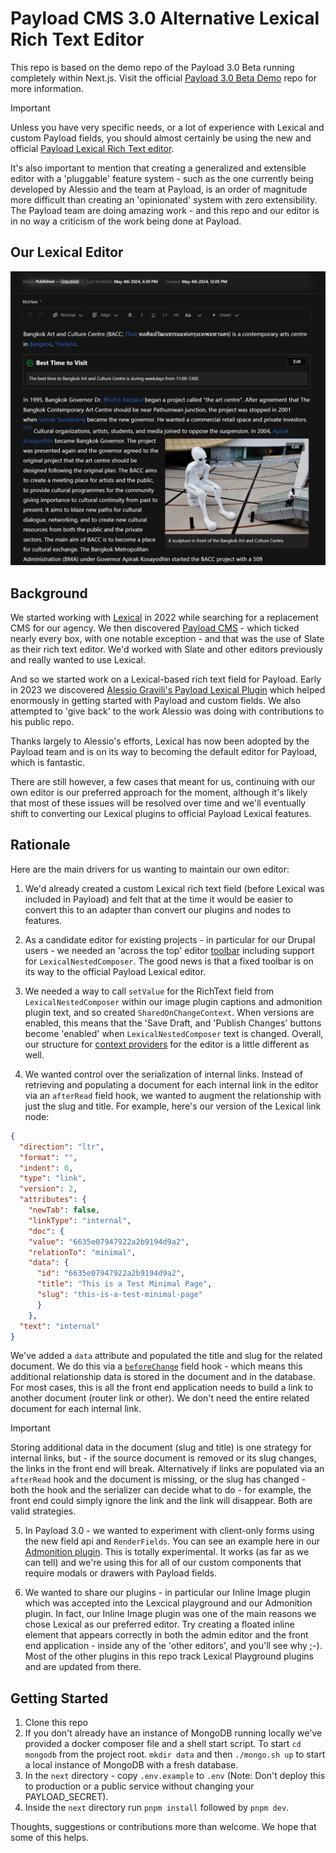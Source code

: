 # Payload CMS 3.0 Alternative Lexical Rich Text Editor

This repo is based on the demo repo of the Payload 3.0 Beta running completely within Next.js. Visit the official [Payload 3.0 Beta Demo](https://github.com/payloadcms/payload-3.0-demo) repo for more information.

> [!IMPORTANT]
> Unless you have very specific needs, or a lot of experience with Lexical and custom Payload fields, you should almost certainly be using the new and official [Payload Lexical Rich Text editor](https://payloadcms.com/docs/rich-text/lexical). 
>

It's also important to mention that creating a generalized and extensible editor with a 'pluggable' feature system - such as the one currently being developed by Alessio and the team at Payload, is an order of magnitude more difficult than creating an 'opinionated' system with zero extensibility. The Payload team are doing amazing work - and this repo and our editor is in no way a criticism of the work being done at Payload.

## Our Lexical Editor

![Lexical Editor](/lexical-editor-screenshot.png "Lexical Editor")

## Background

We started working with [Lexical](https://lexical.dev/) in 2022 while searching for a replacement CMS for our agency. We then discovered [Payload CMS](https://payloadcms.com/) - which ticked nearly every box, with one notable exception - and that was the use of Slate as their rich text editor. We'd worked with Slate and other editors previously and really wanted to use Lexical.

And so we started work on a Lexical-based rich text field for Payload. Early in 2023 we discovered [Alessio Gravili's Payload Lexical Plugin](https://github.com/AlessioGr/payload-plugin-lexical) which helped enormously in getting started with Payload and custom fields. We also attempted to 'give back' to the work Alessio was doing with contributions to his public repo.

Thanks largely to Alessio's efforts, Lexical has now been adopted by the Payload team and is on its way to becoming the default editor for Payload, which is fantastic.

There are still however, a few cases that meant for us, continuing with our own editor is our preferred approach for the moment, although it's likely that most of these issues will be resolved over time and we'll eventually shift to converting our Lexical plugins to official Payload Lexical features.

## Rationale

Here are the main drivers for us wanting to maintain our own editor:

1. We'd already created a custom Lexical rich text field (before Lexical was included in Payload) and felt that at the time it would be easier to convert this to an adapter than convert our plugins and nodes to features.

2. As a candidate editor for existing projects - in particular for our Drupal users - we needed an 'across the top' editor [toolbar](https://github.com/infonomic/payload-alternative-lexical-richtext-editor/blob/main/next/src/payload/adapters/richtext-lexical/field/plugins/toolbar-plugin/index.tsx) including support for `LexicalNestedComposer`. The good news is that a fixed toolbar is on its way to the official Payload Lexical editor.

3. We needed a way to call `setValue` for the RichText field from `LexicalNestedComposer` within our image plugin captions and admonition plugin text, and so created `SharedOnChangeContext`. When versions are enabled, this means that the 'Save Draft, and 'Publish Changes' buttons become 'enabled' when `LexicalNestedComposer` text is changed. Overall, our structure for [context providers](https://github.com/infonomic/payload-alternative-lexical-richtext-editor/blob/main/next/src/payload/adapters/richtext-lexical/field/editor-context.tsx) for the editor is a little different as well.

4. We wanted control over the serialization of internal links. Instead of retrieving and populating a document for each internal link in the editor via an `afterRead` field hook, we wanted to augment the relationship with just the slug and title. For example, here's our version of the Lexical link node:

```json
{
  "direction": "ltr",
  "format": "",
  "indent": 0,
  "type": "link",
  "version": 2,
  "attributes": {
    "newTab": false,
    "linkType": "internal",
    "doc": {
    "value": "6635e07947922a2b9194d9a2",
    "relationTo": "minimal",
    "data": {
      "id": "6635e07947922a2b9194d9a2",
      "title": "This is a Test Minimal Page",
      "slug": "this-is-a-test-minimal-page"
      }
    },
  "text": "internal"
}
```
We've added a `data` attribute and populated the title and slug for the related document. We do this via a [`beforeChange`](https://github.com/infonomic/payload-alternative-lexical-richtext-editor/blob/main/next/src/payload/adapters/richtext-lexical/field/lexical-before-change-hook.ts) field hook - which means this additional relationship data is stored in the document and in the database. For most cases, this is all the front end application needs to build a link to another document (router link or other). We don't need the entire related document for each internal link.

> [!IMPORTANT]
> Storing additional data in the document (slug and title) is one strategy for internal links, but - if the source document is removed or its slug changes, the links in the front end will break. Alternatively if links are populated via an `afterRead` hook and the document is missing, or the slug has changed - both the hook and the serializer can decide what to do - for example, the front end could simply ignore the link and the link will disappear. Both are valid strategies.
>

5. In Payload 3.0 - we wanted to experiment with client-only forms using the new field api and `RenderFields`. You can see an example here in our [Admonition plugin](https://github.com/infonomic/payload-alternative-lexical-richtext-editor/blob/main/next/src/payload/adapters/richtext-lexical/field/plugins/admonition-plugin/admonition-drawer.tsx). This is totally experimental. It works (as far as we can tell) and we're using this for all of our custom components that require modals or drawers with Payload fields.

6. We wanted to share our plugins - in particular our Inline Image plugin which was accepted into the Lexcical playground and our Admonition plugin. In fact, our Inline Image plugin was one of the main reasons we chose Lexical as our preferred editor. Try creating a floated inline element that appears correctly in both the admin editor and the front end application - inside any of the 'other editors', and you'll see why ;-).  Most of the other plugins in this repo track Lexical Playground plugins and are updated from there.

## Getting Started

1. Clone this repo
2. If you don't already have an instance of MongoDB running locally we've provided a docker composer file and a shell start script. To start `cd mongodb` from the project root. `mkdir data` and then `./mongo.sh up` to start a local instance of MongoDB with a fresh database.
3. In the `next` directory - copy `.env.example` to `.env` (Note: Don't deploy this to production or a public service without changing your PAYLOAD_SECRET).
4. Inside the `next` directory run `pnpm install` followed by `pnpm dev`.

Thoughts, suggestions or contributions more than welcome. We hope that some of this helps. 

